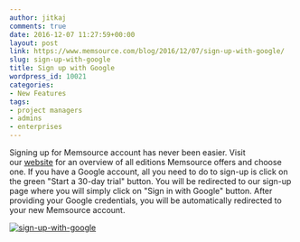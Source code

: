 ```yaml
---
author: jitkaj
comments: true
date: 2016-12-07 11:27:59+00:00
layout: post
link: https://www.memsource.com/blog/2016/12/07/sign-up-with-google/
slug: sign-up-with-google
title: Sign up with Google
wordpress_id: 10021
categories:
- New Features
tags:
- project managers
- admins
- enterprises
---
```


Signing up for Memsource account has never been easier. Visit our [website](http://www.memsource.com/pricing/) for an overview of all editions Memsource offers and choose one. If you have a Google account, all you need to do to sign-up is click on the green "Start a 30-day trial" button. You will be redirected to our sign-up page where you will simply click on "Sign in with Google" button. After providing your Google credentials, you will be automatically redirected to your new Memsource account.

[![sign-up-with-google](http://www.memsource.com/wp-content/uploads/2016/12/Sign-up-with-Google.png)](http://www.memsource.com/wp-content/uploads/2016/12/Sign-up-with-Google.png)

